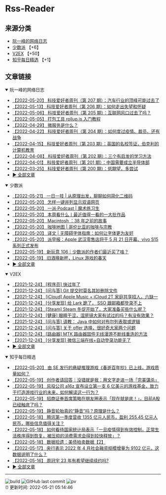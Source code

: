# Rss-Reader

## 来源分类

* [阮一峰的网络日志](#阮一峰的网络日志)
* [少数派](#少数派) 【+6】
* [V2EX](#V2EX) 【+50】
* [知乎每日精选](#知乎每日精选) 【+1】

## 文章链接

<details open>
    <summary id="阮一峰的网络日志">
     阮一峰的网络日志
    </summary>


* [【2022-05-20】 科技爱好者周刊（第 207 期）：汽车行业的顶峰可能过去了](http://www.ruanyifeng.com/blog/2022/05/weekly-issue-207.html)
* [【2022-05-13】 科技爱好者周刊（第 206 期）：如何走出失望和怀疑](http://www.ruanyifeng.com/blog/2022/05/weekly-issue-206.html)
* [【2022-05-06】 科技爱好者周刊（第 205 期）：互联网风口过去了吗？](http://www.ruanyifeng.com/blog/2022/05/weekly-issue-205.html)
* [【2022-05-05】 打包工具 rollup.js 入门教程](http://www.ruanyifeng.com/blog/2022/05/rollup.html)
* [【2022-04-29】 微服务是什么？](http://www.ruanyifeng.com/blog/2022/04/microservice.html)
* [【2022-04-22】 科技爱好者周刊（第 204 期）：如何度过疫情、裁员、还有战争](http://www.ruanyifeng.com/blog/2022/04/weekly-issue-204.html)
* [【2022-04-15】 科技爱好者周刊（第 203 期）：英国的名校签证，伯克利的计算机教育](http://www.ruanyifeng.com/blog/2022/04/weekly-issue-203.html)
* [【2022-04-08】 科技爱好者周刊（第 202 期）：三个有启发的学习方法](http://www.ruanyifeng.com/blog/2022/04/weekly-issue-202.html)
* [【2022-04-01】 科技爱好者周刊（第 201 期）：中国需要成立半导体部](http://www.ruanyifeng.com/blog/2022/04/weekly-issue-201.html)
* [【2022-03-25】 科技爱好者周刊（第 200 期）：低期望，多尝试](http://www.ruanyifeng.com/blog/2022/03/weekly-issue-200.html)
* [:arrow_forward: 全部文章](data/阮一峰的网络日志.md)
</details>

<details open>
    <summary id="少数派">
     少数派
    </summary>


* [【2022-05-21】 一日一技 | 从原理出发，聊聊如何简化二维码](https://sspai.com/post/72727)
* [【2022-05-20】 怎样一键并列显示双语网页](https://sspai.com/prime/story/translate-webpage-in-new-window-automation)
* [【2022-05-20】 一派·Podcast | 魔术练习生](https://sspai.com/post/73321)
* [【2022-05-20】 本周看什么丨最近值得一看的一大批作品](https://sspai.com/post/73325)
* [【2022-05-20】 Macintosh ：38 年之前的故事](https://sspai.com/post/73310)
* [【2022-05-20】 咖啡地图 | 哥伦比亚的咖啡与宗教](https://sspai.com/post/73296)
* [【2022-05-20】 译文 | 无障碍字体指南：如何让字体更为友好](https://sspai.com/post/73290)
* [【2022-05-20】 派早报：Apple 武汉零售店将于 5 月 21 日开幕、vivo S15 系列正式发布](https://sspai.com/post/73318)
* [【2022-05-19】 新玩意 106｜少数派的作者们最近买了啥？](https://sspai.com/post/73311)
* [【2022-05-19】 旧酒换新杯，Linux 游戏的春天](https://sspai.com/post/73238)
* [:arrow_forward: 全部文章](data/少数派.md)
</details>

<details open>
    <summary id="V2EX">
     V2EX
    </summary>


* [【2021-12-24】 [程序员] 快过年了](https://www.v2ex.com/t/824201)
* [【2021-12-24】 [问与答] Git 提交时莫名其妙删除文件](https://www.v2ex.com/t/824200)
* [【2021-12-24】 [iCloud] Apple Music + iCloud 2T 家庭共享招人，六缺一](https://www.v2ex.com/t/824199)
* [【2021-12-24】 [分享发现] 给 Lark 跪了， SSO 跟邮箱都登录不上](https://www.v2ex.com/t/824198)
* [【2021-12-24】 [Steam] Steam 冬促开始了，大家准备买些什么呢？](https://www.v2ex.com/t/824197)
* [【2021-12-24】 [健康] 眼睛干涩，湿房镜大家有试过的吗？有没有效果？](https://www.v2ex.com/t/824196)
* [【2021-12-24】 [问与答] 请教： Java 中如何对布尔列表取或逻辑](https://www.v2ex.com/t/824194)
* [【2021-12-24】 [问与答] 关于 offer 选择，很好奇大家两个问题](https://www.v2ex.com/t/824192)
* [【2021-12-24】 [路由器] MTK 路由器固件无线漫游不断线重连的方法](https://www.v2ex.com/t/824191)
* [【2021-12-24】 [分享发现] 微信三端在线+自动登录功能无了](https://www.v2ex.com/t/824190)
* [:arrow_forward: 全部文章](data/V2EX.md)
</details>

<details open>
    <summary id="知乎每日精选">
     知乎每日精选
    </summary>


* [【2022-05-20】 由 SE 发行的悬疑推理游戏《春逝百年抄》已上线，游戏质量如何？](http://www.zhihu.com/question/515973950/answer/2489593379?utm_campaign=rss&utm_medium=rss&utm_source=rss&utm_content=title)
* [【2022-05-19】 创作者请回答｜没错就是我：用文字走进一场「完美谋杀」](http://zhuanlan.zhihu.com/p/516827572?utm_campaign=rss&utm_medium=rss&utm_source=rss&utm_content=title)
* [【2022-05-19】 风投公司 a16z 宣布设立第一支 6 亿美元的游戏基金，致力于打造游戏行业的未来，如何解读这一行为？](http://www.zhihu.com/question/533526443/answer/2492571900?utm_campaign=rss&utm_medium=rss&utm_source=rss&utm_content=title)
* [【2022-05-19】 招商证券首席策略在朋友圈表示「现在就是底！」，目前A股已经触底了吗？](http://www.zhihu.com/question/529425809/answer/2459157917?utm_campaign=rss&utm_medium=rss&utm_source=rss&utm_content=title)
* [【2022-05-19】 静音轮胎真的“静音”吗？原理是什么？](http://www.zhihu.com/question/54960847/answer/2491235528?utm_campaign=rss&utm_medium=rss&utm_source=rss&utm_content=title)
* [【2022-05-18】 腾讯第一季度营收 1355 亿元人民币，盈利 255.45 亿元人民币，哪些信息值得关注？](http://www.zhihu.com/question/533433320/answer/2491246001?utm_campaign=rss&utm_medium=rss&utm_source=rss&utm_content=title)
* [【2022-05-18】 如何看待国家统计局表示「一旦疫情得到有效控制，正常生活秩序得到恢复，被压抑的消费需求会得到较快释放」？](http://www.zhihu.com/question/533037443/answer/2490856319?utm_campaign=rss&utm_medium=rss&utm_source=rss&utm_content=title)
* [【2022-05-18】 数据拾遗：美债拍卖数据【2】](http://zhuanlan.zhihu.com/p/516037009?utm_campaign=rss&utm_medium=rss&utm_source=rss&utm_content=title)
* [【2022-05-17】 央行表示 2022 年 4 月社会融资规模增量为 9102 亿元，这数据说明了什么？](http://www.zhihu.com/question/532654339/answer/2486648045?utm_campaign=rss&utm_medium=rss&utm_source=rss&utm_content=title)
* [【2022-05-16】 周冠宇 23 年有希望继续续约吗?](http://www.zhihu.com/question/527084204/answer/2482776911?utm_campaign=rss&utm_medium=rss&utm_source=rss&utm_content=title)
* [:arrow_forward: 全部文章](data/知乎每日精选.md)
</details>


---

![build](https://github.com/LikaiLee/rss-reader/workflows/rss%20reader/badge.svg)
![GitHub last commit](https://img.shields.io/github/last-commit/likailee/rss-reader)
![pv](https://pageview.vercel.app/?github_user=likailee) <br>
:alarm_clock: 更新时间: 2022-05-21 05:14:46